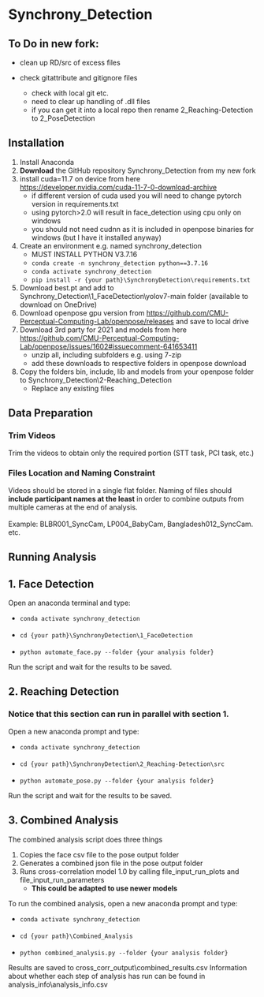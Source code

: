 # Synchrony_Detection

## To Do in new fork:
- clean up RD/src of excess files

- check gitattribute and gitignore files
	- check with local git etc.
	- need to clear up handling of .dll files
	- if you can get it into a local repo then rename 2_Reaching-Detection to 2_PoseDetection


## Installation
1. Install Anaconda
1. **Download** the GitHub repository Synchrony_Detection from my new fork
1. install cuda=11.7 on device from here https://developer.nvidia.com/cuda-11-7-0-download-archive
	- if different version of cuda used you will need to change pytorch version in requirements.txt
	- using pytorch>2.0 will result in face_detection using cpu only on windows
	- you should not need cudnn as it is included in openpose binaries for windows (but I have it installed anyway)
1. Create an environment e.g. named synchrony_detection
	- MUST INSTALL PYTHON V3.7.16
	- `conda create -n synchrony_detection python==3.7.16`
	- `conda activate synchrony_detection`
	- `pip install -r {your path}\SynchronyDetection\requirements.txt`
1. Download best.pt and add to Synchrony_Detection\\1_FaceDetection\\yolov7-main folder (available to download on OneDrive)
1. Download openpose gpu version from https://github.com/CMU-Perceptual-Computing-Lab/openpose/releases and save to local drive
1. Download 3rd party for 2021 and models from here https://github.com/CMU-Perceptual-Computing-Lab/openpose/issues/1602#issuecomment-641653411
	- unzip all, including subfolders e.g. using 7-zip
	- add these downloads to respective folders in openpose download
1. Copy the folders bin, include, lib and models from your openpose folder to Synchrony_Detection\2-Reaching_Detection
	- Replace any existing files


## Data Preparation 
### Trim Videos
Trim the videos to obtain only the required portion (STT task, PCI task, etc.)

### Files Location and Naming Constraint
Videos should be stored in a single flat folder. Naming of files should **include participant names at the least** in order to combine outputs from multiple cameras at the end of analysis. 
<br><br> Example: BLBR001_SyncCam, LP004_BabyCam, Bangladesh012_SyncCam. etc.


## Running Analysis

## 1. Face Detection 
Open an anaconda terminal and type:
- `conda activate synchrony_detection` <br><br>
- `cd {your path}\SynchronyDetection\1_FaceDetection` <br><br>
- `python automate_face.py --folder {your analysis folder}`

Run the script and wait for the results to be saved.

## 2. Reaching Detection
### Notice that this section can run in parallel with section 1.
Open a new anaconda prompt and type:
- `conda activate synchrony_detection` <br><br>
- `cd {your path}\SynchronyDetection\2_Reaching-Detection\src` <br><br>
- `python automate_pose.py --folder {your analysis folder}`

Run the script and wait for the results to be saved.

## 3. Combined Analysis
The combined analysis script does three things
1. Copies the face csv file to the pose output folder
1. Generates a combined json file in the pose output folder
1. Runs cross-correlation model 1.0 by calling file_input_run_plots and file_input_run_parameters
	- **This could be adapted to use newer models**

To run the combined analysis, open a new anaconda prompt and type:
- `conda activate synchrony_detection` <br><br>
- `cd {your path}\Combined_Analysis` <br><br>
- `python combined_analysis.py --folder {your analysis folder}`

Results are saved to cross_corr_output\combined_results.csv
Information about whether each step of analysis has run can be found in analysis_info\analysis_info.csv
